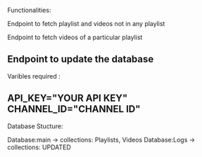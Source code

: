 Functionalities:

 Endpoint to fetch playlist and videos not in any playlist

 Endpoint to fetch videos of a particular playlist

 Endpoint to update the database
----------------------------------------------------------------
Varibles required :

API_KEY="YOUR API KEY"
CHANNEL_ID="CHANNEL ID"
----------------------------------------------------------------
Database Stucture:

Database:main -> collections: Playlists, Videos
Database:Logs -> collections: UPDATED